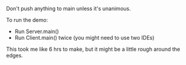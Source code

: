 Don't push anything to main unless it's unanimous.

To run the demo:
- Run Server.main()
- Run Client.main() twice (you might need to use two IDEs)

This took me like 6 hrs to make, but it might be a little rough around the edges.
